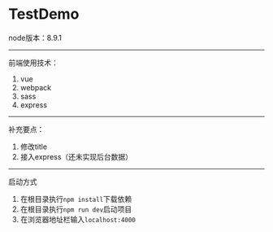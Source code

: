# TestDemo

node版本：8.9.1

---
前端使用技术：
1. vue
2. webpack
3. sass
4. express
---

补充要点：
1. 修改title
2. 接入express（还未实现后台数据）

---
启动方式
1. 在根目录执行```npm install```下载依赖
2. 在根目录执行```npm run dev```启动项目
3. 在浏览器地址栏输入```localhost:4000```
